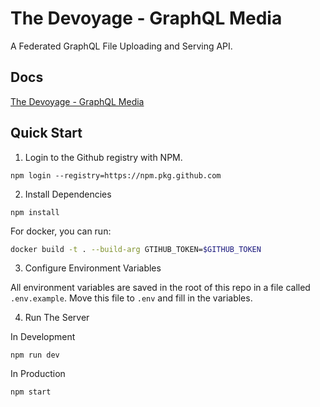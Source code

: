 # The Devoyage - GraphQL Media

A Federated GraphQL File Uploading and Serving API.

## Docs

[The Devoyage - GraphQL Media](https://www.thedevoyage.com/media/intro)

## Quick Start

1. Login to the Github registry with NPM.

```
npm login --registry=https://npm.pkg.github.com
```

2. Install Dependencies

```
npm install
```

For docker, you can run:

```bash
docker build -t . --build-arg GTIHUB_TOKEN=$GITHUB_TOKEN
```

3. Configure Environment Variables

All environment variables are saved in the root of this repo in a file called `.env.example`. Move this file to `.env` and fill in the variables.

4. Run The Server

In Development

```
npm run dev
```

In Production

```
npm start
```
